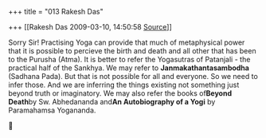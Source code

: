 +++
title = "013 Rakesh Das"

+++
[[Rakesh Das	2009-03-10, 14:50:58 [Source](https://groups.google.com/g/bvparishat/c/WEjycNi0SPM)]]



Sorry Sir! Practising Yoga can provide that much of metaphysical power that it is possible to percieve the birth and death and all other that has been to the Purusha (Atma). It is better to refer the Yogasutras of Patanjali - the practical half of the Sankhya. We may refer to **Janmakathantasambodha** (Sadhana Pada). But that is not possible for all and everyone. So we need to infer those. And we are inferring the things existing not something just beyond truth or imaginatory. We may also refer the books of**Beyond Death**by Sw. Abhedananda and**An Autobiography of a Yogi** by Paramahamsa Yogananda.



